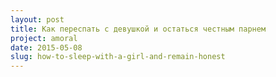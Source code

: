 ```yaml
---
layout: post
title: Как переспать с девушкой и остаться честным парнем
project: amoral
date: 2015-05-08
slug: how-to-sleep-with-a-girl-and-remain-honest
---
```




